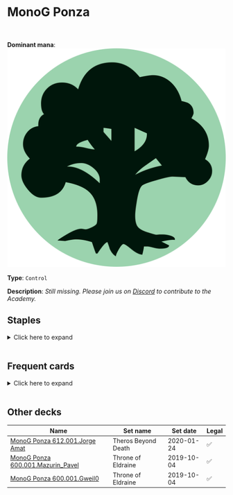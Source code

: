 <!-- This page is automatically generated by Myr: do not update it manually. Changes directly applied here will be lost. -->
# MonoG Ponza
<br/>


**Dominant mana**: <img src="../resources/images/mana/G.png" class="dominant-mana-icon"/>

**Type**: `Control`

**Description**: _Still missing. Please join us on [Discord](https://discord.gg/fYQbpjjkQ3) to contribute to the Academy._


## **Staples**

<details>
  <summary>Click here to expand</summary>
<a href="https://scryfall.com/card/a25/160/arbor-elf"><img src="https://c1.scryfall.com/file/scryfall-cards/normal/front/4/b/4b81165e-f091-4211-8b47-5ea6868b0d4c.jpg" class="archetype-card rounded-image"/></a>
<a href="https://scryfall.com/card/ddm/60/mold-shambler"><img src="https://c1.scryfall.com/file/scryfall-cards/normal/front/9/b/9b14ea9c-5bad-499d-8c3d-da72b748769b.jpg" class="archetype-card rounded-image"/></a>
<a href="https://scryfall.com/card/tsp/207/mwonvuli-acid-moss"><img src="https://c1.scryfall.com/file/scryfall-cards/normal/front/6/8/6841dbf6-5023-4612-bbd7-182fd35b05c8.jpg" class="archetype-card rounded-image"/></a>
<a href="https://scryfall.com/card/me2/183/thermokarst"><img src="https://c1.scryfall.com/file/scryfall-cards/normal/front/7/4/74e907ed-76f7-476c-b128-bb6bfd892e06.jpg" class="archetype-card rounded-image"/></a>
<a href="https://scryfall.com/card/uma/8/ulamogs-crusher"><img src="https://c1.scryfall.com/file/scryfall-cards/normal/front/e/d/eda0fd38-38e6-4e9b-9c17-4d855e01b1e1.jpg" class="archetype-card rounded-image"/></a>
</details><br/>



## **Frequent cards**

<details>
  <summary>Click here to expand</summary>
<a href="https://scryfall.com/card/cmr/224/entourage-of-trest"><img src="https://c1.scryfall.com/file/scryfall-cards/normal/front/8/7/87e65427-1191-4f5a-b4ca-c383eecd274e.jpg" class="archetype-card rounded-image"/></a>
<a href="https://scryfall.com/card/iko/157/greater-sandwurm"><img src="https://c1.scryfall.com/file/scryfall-cards/normal/front/d/9/d90c5650-7eb2-480a-856e-a04406096830.jpg" class="archetype-card rounded-image"/></a>
<a href="https://scryfall.com/card/ncc/298/kodamas-reach"><img src="https://c1.scryfall.com/file/scryfall-cards/normal/front/1/7/1744bb12-297c-43e3-bf97-a82edd3684f7.jpg" class="archetype-card rounded-image"/></a>
<a href="https://scryfall.com/card/2xm/173/kozileks-predator"><img src="https://c1.scryfall.com/file/scryfall-cards/normal/front/c/8/c8614f43-21c3-47cd-894a-8cc952bc561a.jpg" class="archetype-card rounded-image"/></a>
<a href="https://scryfall.com/card/mh1/169/krosan-tusker"><img src="https://c1.scryfall.com/file/scryfall-cards/normal/front/6/3/6391ba8b-7d9a-4077-8eeb-1b2ced14d973.jpg" class="archetype-card rounded-image"/></a>
<a href="https://scryfall.com/card/m19/314/llanowar-elves"><img src="https://c1.scryfall.com/file/scryfall-cards/normal/front/7/3/73542493-cd0b-4bb7-a5b8-8f889c76e4d6.jpg" class="archetype-card rounded-image"/></a>
<a href="https://scryfall.com/card/pca/69/nest-invader"><img src="https://c1.scryfall.com/file/scryfall-cards/normal/front/3/0/3085f5b1-d2e3-4dd4-8263-024b2b5da4b4.jpg" class="archetype-card rounded-image"/></a>
<a href="https://scryfall.com/card/dst/81/reap-and-sow"><img src="https://c1.scryfall.com/file/scryfall-cards/normal/front/f/f/ff6c4ae7-8509-47a2-bc28-d131b1e6676c.jpg" class="archetype-card rounded-image"/></a>
<a href="https://scryfall.com/card/bfz/185/reclaiming-vines"><img src="https://c1.scryfall.com/file/scryfall-cards/normal/front/1/8/18be4c1a-58d7-409e-b7e0-aadb5ccf814d.jpg" class="archetype-card rounded-image"/></a>
<a href="https://scryfall.com/card/mm3/133/revive"><img src="https://c1.scryfall.com/file/scryfall-cards/normal/front/1/b/1b365778-1678-4c1f-ae32-7671a1429a3e.jpg" class="archetype-card rounded-image"/></a>
<a href="https://scryfall.com/card/c20/187/sakura-tribe-elder"><img src="https://c1.scryfall.com/file/scryfall-cards/normal/front/c/8/c83be2b7-0373-4389-9aa0-523db58f4d2a.jpg" class="archetype-card rounded-image"/></a>
<a href="https://scryfall.com/card/tsr/229/search-for-tomorrow"><img src="https://c1.scryfall.com/file/scryfall-cards/normal/front/0/c/0c65336f-f735-4c35-9278-ad97255eb5bb.jpg" class="archetype-card rounded-image"/></a>
<a href="https://scryfall.com/card/a25/192/utopia-sprawl"><img src="https://c1.scryfall.com/file/scryfall-cards/normal/front/1/5/15625580-3cbd-459c-a667-87efdcdaf2b2.jpg" class="archetype-card rounded-image"/></a>
<a href="https://scryfall.com/card/afc/174/wild-growth"><img src="https://c1.scryfall.com/file/scryfall-cards/normal/front/6/1/61efbd57-7e56-4087-beba-18d8445db7dd.jpg" class="archetype-card rounded-image"/></a>
<a href="https://scryfall.com/card/emn/12/wretched-gryff"><img src="https://c1.scryfall.com/file/scryfall-cards/normal/front/9/d/9d65efec-018f-485c-906c-460379b4af87.jpg" class="archetype-card rounded-image"/></a>
</details><br/>





## **Other decks**

| Name | Set name | Set date | Legal |
| -----| -------- | -------- | ----- |
| [MonoG Ponza 612.001.Jorge Amat](https://www.mtggoldfish.com/deck/4775979) | Theros Beyond Death | 2020-01-24 | ✅ |
| [MonoG Ponza 600.001.Mazurin_Pavel](https://www.mtggoldfish.com/deck/4673161) | Throne of Eldraine | 2019-10-04 | ✅ |
| [MonoG Ponza 600.001.Gweil0](https://www.mtggoldfish.com/deck/4775959) | Throne of Eldraine | 2019-10-04 | ✅ |





